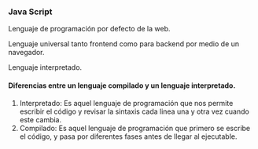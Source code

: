 ### Java Script

Lenguaje de programación por defecto de la web.

Lenguaje universal tanto frontend como para backend por medio de un navegador.

Lenguaje interpretado.



#### Diferencias entre un lenguaje compilado y un lenguaje interpretado.

1. Interpretado: Es aquel lenguaje de programación que nos permite escribir el código y revisar la sintaxis cada linea una y otra vez cuando este cambia.
2. Compilado: Es aquel lenguaje de programación que primero se escribe el código, y pasa por diferentes fases antes de llegar al ejecutable.

